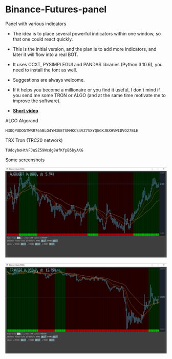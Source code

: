 # Binance-Futures-panel
Panel with various indicators

* The idea is to place several powerful indicators within one window, so that one could react quickly.
* This is the initial version, and the plan is to add more indicators, and later it will flow into a real BOT.
* It uses CCXT, PYSIMPLEGUI and PANDAS libraries (Python 3.10.6), you need to install the font as well.
* Suggestions are always welcome.
* If it helps you become a millionaire or you find it useful, I don't mind if you send me some TRON or ALGO (and at the same time motivate me to improve the software).

* [__Short video__](https://www.youtube.com/watch?v=THt6c2rVFCg)

ALGO Algorand
```shell
H3OQPUDOGTWRR765BLO4YM3GETGMHKCS4VZ7SXYQGGKJBXHVWIDVO27BLE
```
TRX Tron (TRC20 network)
```shell
TUdoyboHtVFJuSZ59Wcdg8WfKfpB5byAKG
```




Some screenshots

![](algo_screenshot.png)

![](tron_screenshot.png)

